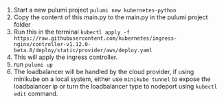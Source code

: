 1. Start a new pulumi project
  `pulumi new kubernetes-python`
2. Copy the content of this main.py to the main.py in the pulumi project folder
3. Run this in the terminal
  `kubectl apply -f https://raw.githubusercontent.com/kubernetes/ingress-nginx/controller-v1.12.0-beta.0/deploy/static/provider/aws/deploy.yaml`
4. This will apply the ingress controller.
5. run `pulumi up`
6. The loadbalancer will be handled by the cloud provider, if using minikube on a local system, either use `minikube tunnel` to expose the loadbalancer ip or turn the loadbalancer type to nodeport using `kubectl edit` command.
